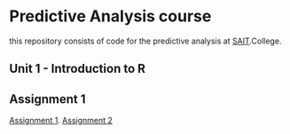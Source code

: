 # Predictive Analysis course
this repository consists of code for the predictive analysis at [SAIT](https://www.mysait.ca/).College.
## Unit 1 - Introduction to R
## Assignment 1
[Assignment 1](https://github.com/Nisarafghan/Predictive-Analytics/blob/main/Assigment1.R). 
[Assignment 2](https://github.com/Nisarafghan/Predictive-Analytics/blob/main/Assignment%202.R)
